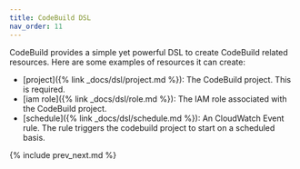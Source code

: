 ```yaml
---
title: CodeBuild DSL
nav_order: 11
---
```


CodeBuild provides a simple yet powerful DSL to create CodeBuild related resources.  Here are some examples of resources it can create:

* [project]({% link _docs/dsl/project.md %}): The CodeBuild project. This is required.
* [iam role]({% link _docs/dsl/role.md %}): The IAM role associated with the CodeBuild project.
* [schedule]({% link _docs/dsl/schedule.md %}): An CloudWatch Event rule. The rule triggers the codebuild project to start on a scheduled basis.

{% include prev_next.md %}